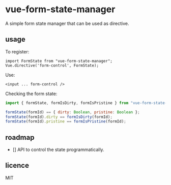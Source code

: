# vue-form-state-manager

A simple form state manager that can be used as directive.

## usage

To register:

```vue
import FormState from "vue-form-state-manager";
Vue.directive('form-control', FormState);
```

Use:

```vue
<input ... form-control />
```

Checking the form state:

```js
import { formState, formIsDirty, formIsPristine } from "vue-form-state-manager";

formState(formId) == { dirty: Boolean, pristine: Boolean };
formState(formId).dirty == formIsDirty(formId);
formState(formId).pristine == formIsPristine(formId);
```

## roadmap

- [] API to control the state programmatically.

## licence

MIT